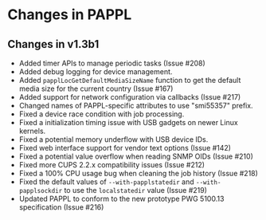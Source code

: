 Changes in PAPPL
================

Changes in v1.3b1
-----------------

- Added timer APIs to manage periodic tasks (Issue #208)
- Added debug logging for device management.
- Added `papplLocGetDefaultMediaSizeName` function to get the default media size
  for the current country (Issue #167)
- Added support for network configuration via callbacks (Issue #217)
- Changed names of PAPPL-specific attributes to use "smi55357" prefix.
- Fixed a device race condition with job processing.
- Fixed a initialization timing issue with USB gadgets on newer Linux kernels.
- Fixed a potential memory underflow with USB device IDs.
- Fixed web interface support for vendor text options (Issue #142)
- Fixed a potential value overflow when reading SNMP OIDs (Issue #210)
- Fixed more CUPS 2.2.x compatibility issues (Issue #212)
- Fixed a 100% CPU usage bug when cleaning the job history (Issue #218)
- Fixed the default values of `--with-papplstatedir` and `--with-papplsockdir`
  to use the `localstatedir` value (Issue #219)
- Updated PAPPL to conform to the new prototype PWG 5100.13 specification
  (Issue #216)
